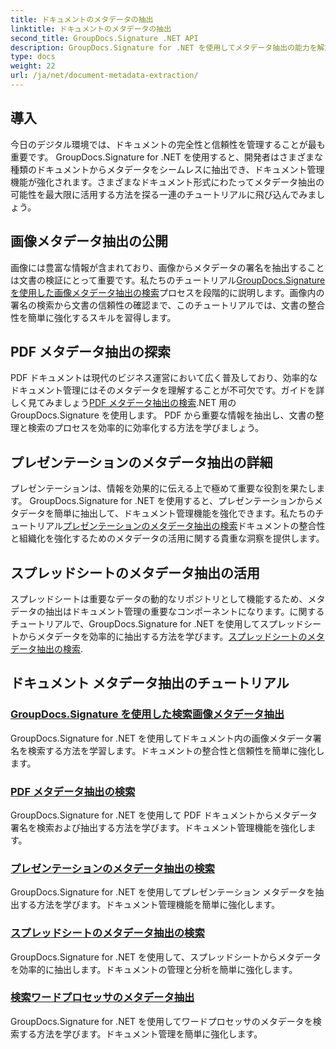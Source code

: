 ```yaml
---
title: ドキュメントのメタデータの抽出
linktitle: ドキュメントのメタデータの抽出
second_title: GroupDocs.Signature .NET API
description: GroupDocs.Signature for .NET を使用してメタデータ抽出の能力を解放します。管理を強化するために、ドキュメントのメタデータを簡単に検索および抽出する方法を学びます。
type: docs
weight: 22
url: /ja/net/document-metadata-extraction/
---
```


## 導入

今日のデジタル環境では、ドキュメントの完全性と信頼性を管理することが最も重要です。 GroupDocs.Signature for .NET を使用すると、開発者はさまざまな種類のドキュメントからメタデータをシームレスに抽出でき、ドキュメント管理機能が強化されます。さまざまなドキュメント形式にわたってメタデータ抽出の可能性を最大限に活用する方法を探る一連のチュートリアルに飛び込んでみましょう。

## 画像メタデータ抽出の公開
画像には豊富な情報が含まれており、画像からメタデータの署名を抽出することは文書の検証にとって重要です。私たちのチュートリアル[GroupDocs.Signature を使用した画像メタデータ抽出の検索](./search-image-metadata-extraction/)プロセスを段階的に説明します。画像内の署名の検索から文書の信頼性の確認まで、このチュートリアルでは、文書の整合性を簡単に強化するスキルを習得します。

## PDF メタデータ抽出の探索
PDF ドキュメントは現代のビジネス運営において広く普及しており、効率的なドキュメント管理にはそのメタデータを理解することが不可欠です。ガイドを詳しく見てみましょう[PDF メタデータ抽出の検索](./search-pdf-metadata-extraction/).NET 用の GroupDocs.Signature を使用します。 PDF から重要な情報を抽出し、文書の整理と検索のプロセスを効率的に効率化する方法を学びましょう。

## プレゼンテーションのメタデータ抽出の詳細
プレゼンテーションは、情報を効果的に伝える上で極めて重要な役割を果たします。 GroupDocs.Signature for .NET を使用すると、プレゼンテーションからメタデータを簡単に抽出して、ドキュメント管理機能を強化できます。私たちのチュートリアル[プレゼンテーションのメタデータ抽出の検索](./search-presentation-metadata-extraction/)ドキュメントの整合性と組織化を強化するためのメタデータの活用に関する貴重な洞察を提供します。

## スプレッドシートのメタデータ抽出の活用
スプレッドシートは重要なデータの動的なリポジトリとして機能するため、メタデータの抽出はドキュメント管理の重要なコンポーネントになります。に関するチュートリアルで、GroupDocs.Signature for .NET を使用してスプレッドシートからメタデータを効率的に抽出する方法を学びます。[スプレッドシートのメタデータ抽出の検索](./search-spreadsheet-metadata-extraction/). 

## ドキュメント メタデータ抽出のチュートリアル
### [GroupDocs.Signature を使用した検索画像メタデータ抽出](./search-image-metadata-extraction/)
GroupDocs.Signature for .NET を使用してドキュメント内の画像メタデータ署名を検索する方法を学習します。ドキュメントの整合性と信頼性を簡単に強化します。
### [PDF メタデータ抽出の検索](./search-pdf-metadata-extraction/)
GroupDocs.Signature for .NET を使用して PDF ドキュメントからメタデータ署名を検索および抽出する方法を学びます。ドキュメント管理機能を強化します。
### [プレゼンテーションのメタデータ抽出の検索](./search-presentation-metadata-extraction/)
GroupDocs.Signature for .NET を使用してプレゼンテーション メタデータを抽出する方法を学びます。ドキュメント管理機能を簡単に強化します。
### [スプレッドシートのメタデータ抽出の検索](./search-spreadsheet-metadata-extraction/)
GroupDocs.Signature for .NET を使用して、スプレッドシートからメタデータを効率的に抽出します。ドキュメントの管理と分析を簡単に強化します。
### [検索ワードプロセッサのメタデータ抽出](./search-word-processing-metadata-extraction/)
GroupDocs.Signature for .NET を使用してワードプロセッサのメタデータを検索する方法を学びます。ドキュメント管理を簡単に強化します。